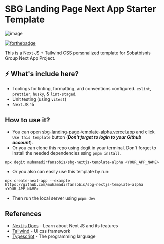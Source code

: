 # SBG Landing Page Next App Starter Template
![image](https://res.cloudinary.com/dakonxtdt/image/upload/v1746002456/Logo_SEMENTARA_omkbus_1_oot0gc.svg)


[![forthebadge](https://res.cloudinary.com/yehez/image/upload/v1635325228/made-by-typescript_mz1tue.svg)](https://forthebadge.com)

This is a Next JS + Tailwind CSS personalized template for Sobatbisnis Group Next App Project.

## ⚡ What's include here?

- Toolings for linting, formatting, and conventions configured.
  `eslint`, `prettier`, `husky`, & `lint-staged`.
- Unit testing (using `vitest`)
- Next JS 15

## How to use it?

- You can open [sbg-landing-page-template-alpha.vercel.app](https://sbg-landing-page-template-alpha.vercel.app/) and click `Use this template` button (**_Don't forget to login to your Github account_**).
- Or you can clone this repo using degit in your terminal. Don't forget to install the needed dependencies using `pnpm install`.

```
npx degit muhamadirfansobis/sbg-nextjs-template-alpha <YOUR_APP_NAME>
```

- Or you also can easily use this template by run:

```
npx create-next-app --example https://github.com/muhamadirfansobis/sbg-nextjs-template-alpha <YOUR_APP_NAME>
```

- Then run the local server using `pnpm dev`

## References

- [Next.js Docs](https://nextjs.org/docs/getting-started) - Learn about Next JS and its features
- [Tailwind](https://tailwindcss.com/docs/) - UI css framework
- [Typescript](https://www.typescriptlang.org/) - The programming language